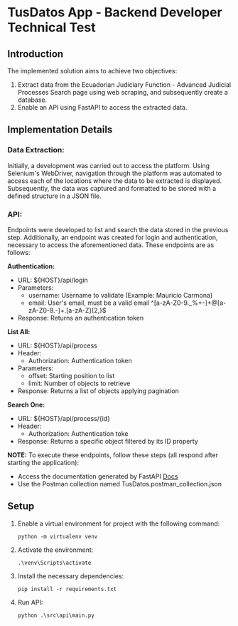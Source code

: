 # TusDatos App - Backend Developer Technical Test
## Introduction
The implemented solution aims to achieve two objectives:

1. Extract data from the Ecuadorian Judiciary Function - Advanced Judicial Processes Search page using web scraping, and subsequently create a database.
2. Enable an API using FastAPI to access the extracted data.

## Implementation Details
### Data Extraction:
Initially, a development was carried out to access the platform. Using Selenium's WebDriver, navigation through the platform was automated to access each of the locations where the data to be extracted is displayed. Subsequently, the data was captured and formatted to be stored with a defined structure in a JSON file.

### API:
Endpoints were developed to list and search the data stored in the previous step. Additionally, an endpoint was created for login and authentication, necessary to access the aforementioned data. These endpoints are as follows:

**Authentication:**

* URL: ${HOST}/api/login
* Parameters:
    - username: Username to validate (Example: Mauricio Carmona)
    - email: User's email, must be a valid email ^[a-zA-Z0-9._%+-]+@[a-zA-Z0-9.-]+\.[a-zA-Z]{2,}$
* Response: Returns an authentication token

**List All:**

* URL: ${HOST}/api/process
* Header:
    - Authorization: Authentication token
* Parameters:
    - offset: Starting position to list
    - limit: Number of objects to retrieve
* Response: Returns a list of objects applying pagination

**Search One:**

* URL: ${HOST}/api/process/{id}
* Header:
    - Authorization: Authentication toke
* Response: Returns a specific object filtered by its ID property

**NOTE:** To execute these endpoints, follow these steps (all respond after starting the application):
- Access the documentation generated by FastAPI [Docs](http://localhost:8000/docs)
- Use the Postman collection named TusDatos.postman_collection.json

## Setup

1. Enable a virtual environment for project with the following command:

    ```
    python -m virtualenv venv
    ```

2. Activate the environment:

    ```
    .\venv\Scripts\activate
    ```

3. Install the necessary dependencies:

    ```
    pip install -r requirements.txt
    ```

4. Run API:

    ```
    python .\src\api\main.py
    ```
 
